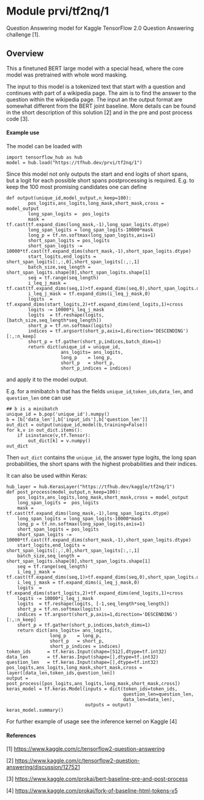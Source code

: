# Module prvi/tf2nq/1
Question Answering model for Kaggle TensorFlow 2.0 Question Answering challenge [1]. 

<!-- asset-path: https://hpz400.cs.elte.hu/model/model.tar.gz -->
<!-- module-type: text-question-answering -->
<!-- task: text-question-answering -->
<!-- network-architecture: transformer -->
<!-- dataset: natural-questions -->
<!-- language: en -->
<!-- fine-tunable: true -->
<!-- format: saved_model_2 -->

## Overview

This a finetuned BERT large model with a special head, where the core model was pretrained with whole word masking.

The input to this model is a tokenized text that start with a question and 
continues with part of a wikipedia page. 
The aim is to find the answer to the question within the wikipedia page. The input an the 
output format are somewhat different from the BERT joint baseline. More details can be found 
in the short description of this solution [2] and in the pre and post process code [3].

#### Example use

The model can  be loaded with
```
import tensorflow_hub as hub
model = hub.load("https://tfhub.dev/prvi/tf2nq/1")
```

Since this model not only outputs the start and end logits of short spans, but a logit for each possible short spans postprocessing is required. E.g. to keep the 100 most promising candidates one can define
```
def output(unique_id,model_output,n_keep=100):
        pos_logits,ans_logits,long_mask,short_mask,cross = model_output
        long_span_logits =  pos_logits
        mask = tf.cast(tf.expand_dims(long_mask,-1),long_span_logits.dtype)
        long_span_logits = long_span_logits-10000*mask 
        long_p = tf.nn.softmax(long_span_logits,axis=1)
        short_span_logits = pos_logits
        short_span_logits -= 10000*tf.cast(tf.expand_dims(short_mask,-1),short_span_logits.dtype)
        start_logits,end_logits = short_span_logits[:,:,0],short_span_logits[:,:,1]
        batch_size,seq_length = short_span_logits.shape[0],short_span_logits.shape[1]
        seq = tf.range(seq_length)
        i_leq_j_mask = tf.cast(tf.expand_dims(seq,1)>tf.expand_dims(seq,0),short_span_logits.dtype)
        i_leq_j_mask = tf.expand_dims(i_leq_j_mask,0)
        logits  = tf.expand_dims(start_logits,2)+tf.expand_dims(end_logits,1)+cross
        logits -= 10000*i_leq_j_mask
        logits  = tf.reshape(logits, [batch_size,seq_length*seq_length])
        short_p = tf.nn.softmax(logits)
        indices = tf.argsort(short_p,axis=1,direction='DESCENDING')[:,:n_keep]
        short_p = tf.gather(short_p,indices,batch_dims=1)
        return dict(unique_id = unique_id,
                    ans_logits= ans_logits,
                    long_p    = long_p,
                    short_p   = short_p,
                    short_p_indices = indices)
```
and apply it to the model output.

E.g. for a minibatch `b` that has the fields `unique_id`,`token_ids`,`data_len`, and `question_len` one can use 

```
## b is a minibatch
unique_id = b.pop('unique_id').numpy()
b = [b['data_len'],b['input_ids'],b['question_len']]
out_dict = output(unique_id,model(b,training=False))
for k,v in out_dict.items():
    if isinstance(v,tf.Tensor):
        out_dict[k] = v.numpy()
out_dict
```
Then `out_dict` contains the `unique_id`, the answer type logits, the long span probabilities, the short spans with the highest probabilities and their indices. 


It can also be used within Keras:
```
hub_layer = hub.KerasLayer("https://tfhub.dev/kaggle/tf2nq/1")
def post_process(model_output,n_keep=100):
    pos_logits,ans_logits,long_mask,short_mask,cross = model_output
    long_span_logits =  pos_logits
    mask = tf.cast(tf.expand_dims(long_mask,-1),long_span_logits.dtype)
    long_span_logits = long_span_logits-10000*mask 
    long_p = tf.nn.softmax(long_span_logits,axis=1)
    short_span_logits = pos_logits
    short_span_logits -= 10000*tf.cast(tf.expand_dims(short_mask,-1),short_span_logits.dtype)
    start_logits,end_logits = short_span_logits[:,:,0],short_span_logits[:,:,1]
    batch_size,seq_length = short_span_logits.shape[0],short_span_logits.shape[1]
    seq = tf.range(seq_length)
    i_leq_j_mask = tf.cast(tf.expand_dims(seq,1)>tf.expand_dims(seq,0),short_span_logits.dtype)
    i_leq_j_mask = tf.expand_dims(i_leq_j_mask,0)
    logits  = tf.expand_dims(start_logits,2)+tf.expand_dims(end_logits,1)+cross
    logits -= 10000*i_leq_j_mask
    logits  = tf.reshape(logits, [-1,seq_length*seq_length])
    short_p = tf.nn.softmax(logits)
    indices = tf.argsort(short_p,axis=1,direction='DESCENDING')[:,:n_keep]
    short_p = tf.gather(short_p,indices,batch_dims=1)
    return dict(ans_logits= ans_logits,
                long_p    = long_p,
                short_p   = short_p,
                short_p_indices = indices)
token_ids      = tf.keras.Input(shape=[512],dtype=tf.int32)
data_len       = tf.keras.Input(shape=[],dtype=tf.int32)
question_len   = tf.keras.Input(shape=[],dtype=tf.int32)
pos_logits,ans_logits,long_mask,short_mask,cross = layer([data_len,token_ids,question_len])
output = post_process([pos_logits,ans_logits,long_mask,short_mask,cross])
keras_model = tf.keras.Model(inputs = dict(token_ids=token_ids,
                                           question_len=question_len,
                                           data_len=data_len),
                             outputs = output)
keras_model.summary()
```

For further example of usage see the inference kernel on Kaggle [4]

#### References

[1] https://www.kaggle.com/c/tensorflow2-question-answering

[2] https://www.kaggle.com/c/tensorflow2-question-answering/discussion/127521

[3] https://www.kaggle.com/prokaj/bert-baseline-pre-and-post-process

[4] https://www.kaggle.com/prokaj/fork-of-baseline-html-tokens-v5
